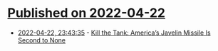 # [Published on 2022-04-22](index.md)

* [2022-04-22, 23:43:35](https://news.ycombinator.com/item?id=31129670) - [Kill the Tank: America’s Javelin Missile Is Second to None](https://nationalinterest.org/blog/reboot/kill-tank-america%E2%80%99s-javelin-missile-second-none-190371)
